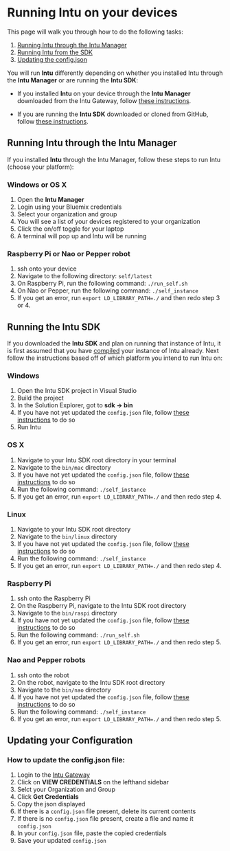 # Running Intu on your devices

This page will walk you through how to do the following tasks:

1. [Running Intu through the Intu Manager](#intu-through-manager)
2. [Running Intu from the SDK](#intu-sdk)
3. [Updating the config.json](#updating-config)

You will run **Intu** differently depending on whether you installed Intu through the **Intu Manager** or are running the **Intu SDK**:

* If you installed **Intu** on your device through the **Intu Manager** downloaded from the Intu Gateway, follow [these instructions](#intu-through-manager).

* If you are running the **Intu SDK** downloaded or cloned from GitHub, follow [these instructions](#intu-sdk).

## <a name="intu-through-manager">Running Intu through the Intu Manager</a>
If you installed **Intu** through the Intu Manager, follow these steps to run Intu (choose your platform):

### Windows or OS X
1. Open the **Intu Manager**
2. Login using your Bluemix credentials
3. Select your organization and group
4. You will see a list of your devices registered to your organization
5. Click the on/off toggle for your laptop
6. A terminal will pop up and Intu will be running

### Raspberry Pi or Nao or Pepper robot
1. ssh onto your device
2. Navigate to the following directory: `self/latest`
3. On Raspberry Pi, run the following command: `./run_self.sh`
4. On Nao or Pepper, run the following command: `./self_instance`
5. If you get an error, run `export LD_LIBRARY_PATH=./` and then redo step 3 or 4.


## <a name="intu-sdk">Running the Intu SDK</a>
If you downloaded the **Intu SDK** and plan on running that instance of Intu, it is first assumed that you have [compiled](../installation/compiling.md) your instance of Intu already. Next follow the instructions based off of which platform you intend to run Intu on:

### Windows
1. Open the Intu SDK project in Visual Studio
2. Build the project
3. In the Solution Explorer, got to **sdk -> bin**
4. If you have not yet updated the `config.json` file, follow [these instructions](#updating-config) to do so
5. Run Intu

### OS X
1. Navigate to your Intu SDK root directory in your terminal
2. Navigate to the `bin/mac` directory
3. If you have not yet updated the `config.json` file, follow [these instructions](#updating-config) to do so
4. Run the following command: `./self_instance`
5. If you get an error, run `export LD_LIBRARY_PATH=./` and then redo step 4.

### Linux
1. Navigate to your Intu SDK root directory
2. Navigate to the `bin/linux` directory
3. If you have not yet updated the `config.json` file, follow [these instructions](#updating-config) to do so
4. Run the following command: `./self_instance`
5. If you get an error, run `export LD_LIBRARY_PATH=./` and then redo step 4.

### Raspberry Pi
1. ssh onto the Raspberry Pi
2. On the Raspberry Pi, navigate to the Intu SDK root directory
3. Navigate to the `bin/raspi` directory
4. If you have not yet updated the `config.json` file, follow [these instructions](#updating-config) to do so
5. Run the following command: `./run_self.sh`
6. If you get an error, run `export LD_LIBRARY_PATH=./` and then redo step 5.

### Nao and Pepper robots
1. ssh onto the robot
2. On the robot, navigate to the Intu SDK root directory
3. Navigate to the `bin/nao` directory
4. If you have not yet updated the `config.json` file, follow [these instructions](#updating-config) to do so
5. Run the following command: `./self_instance`
6. If you get an error, run `export LD_LIBRARY_PATH=./` and then redo step 5.



## <a name="updating-config">Updating your Configuration</a>
### How to update the config.json file:
1. Login to the [Intu Gateway](https://rg-gateway.mybluemix.net)
2. Click on **VIEW CREDENTIALS** on the lefthand sidebar
3. Selct your Organization and Group
4. Click **Get Credentials**
5. Copy the json displayed
6. If there is a `config.json` file present, delete its current contents
7. If there is no `config.json` file present, create a file and name it `config.json`
8. In your `config.json` file, paste the copied credentials
9. Save your updated `config.json`
